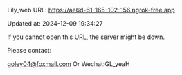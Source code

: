 Lily_web URL: https://ae6d-61-165-102-156.ngrok-free.app

Updated at: 2024-12-09 19:34:27

If you cannot open this URL, the server might be down.

Please contact: 

goley04@foxmail.com Or Wechat:GL_yeaH